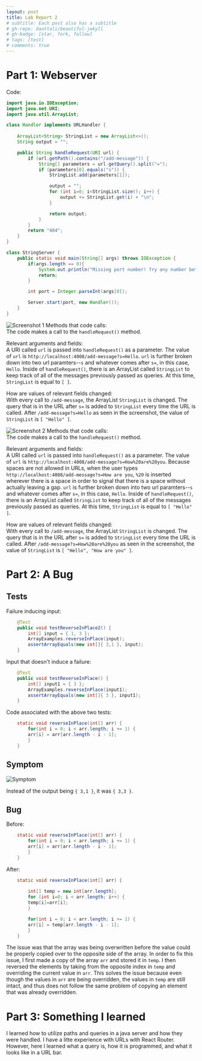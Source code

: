 ```yaml
---
layout: post
title: Lab Report 2
# subtitle: Each post also has a subtitle
# gh-repo: daattali/beautiful-jekyll
# gh-badge: [star, fork, follow]
# tags: [test]
# comments: true
---
```

# Part 1: Webserver

Code: 
```java
import java.io.IOException;
import java.net.URI;
import java.util.ArrayList;

class Handler implements URLHandler {
    
    ArrayList<String> StringList = new ArrayList<>();
    String output = "";

    public String handleRequest(URI url) {
        if (url.getPath().contains("/add-message")) {
            String[] parameters = url.getQuery().split("=");
            if (parameters[0].equals("s")) {
                StringList.add(parameters[1]);

                output = "";
                for (int i=0; i<StringList.size(); i++) {
                    output += StringList.get(i) + "\n";
                }

                return output;
            }
        }
        return "404";
    }
}

class StringServer {
    public static void main(String[] args) throws IOException {
        if(args.length == 0){
            System.out.println("Missing port number! Try any number between 1024 to 49151");
            return;
        }

        int port = Integer.parseInt(args[0]);

        Server.start(port, new Handler());
    }
}
```
![Screenshot 1](../assets/img/SS1.png)
Methods that code calls: <br>
The code makes a call to the `handleRequest()` method.

Relevant arguments and fields: <br>
A URI called `url` is passed into `handleRequest()` as a parameter. The value of `url` is `http://localhost:4008/add-message?s=Hello`. `url` is further broken down into two url paramters--`s` and whatever comes after `s=`, in this case, `Hello`. Inside of `handleRequest()`, there is an ArrayList called `StringList` to keep track of all of the messages previously passed as queries. At this time, `StringList` is equal to `[ ]`.

How are values of relevant fields changed: <br>
With every call to `/add-message`, the ArrayList `StringList` is changed. The query that is in the URL after `s=` is added to `StringList` every time the URL is called. After `/add-message?s=Hello` as seen in the screenshot, the value of `StringList` is `[ "Hello" ]`.


![Screenshot 2](../assets/img/SS2.png)
Methods that code calls: <br>
The code makes a call to the `handleRequest()` method.

Relevant arguments and fields: <br>
A URI called `url` is passed into `handleRequest()` as a parameter. The value of `url` is `http://localhost:4008/add-message?s=How%20are%20you`. Because spaces are not allowed in URLs, when the user types `http://localhost:4008/add-message?s=How are you`, `%20` is inserted wherever there is a space in order to signal that there is a space without actually leaving a gap. `url` is further broken down into two url paramters--`s` and whatever comes after `s=`, in this case, `Hello`. Inside of `handleRequest()`, there is an ArrayList called `StringList` to keep track of all of the messages previously passed as queries. At this time, `StringList` is equal to `[ "Hello" ]`.

How are values of relevant fields changed: <br>
With every call to `/add-message`, the ArrayList `StringList` is changed. The query that is in the URL after `s=` is added to `StringList` every time the URL is called. After `/add-message?s=How%20are%20you` as seen in the screenshot, the value of `StringList` is `[ "Hello", "How are you" ]`.


# Part 2: A Bug

## Tests
Failure inducing input:
```java
    @Test
    public void testReverseInPlace2() {
        int[] input = { 1, 3 };
        ArrayExamples.reverseInPlace(input);
        assertArrayEquals(new int[]{ 3,1 }, input);
    }
```

Input that doesn't induce a failure: 

```java
    @Test 
	public void testReverseInPlace() {
        int[] input1 = { 3 };
        ArrayExamples.reverseInPlace(input1);
        assertArrayEquals(new int[]{ 3 }, input1);
	}
```

Code associated with the above two tests:
```java
    static void reverseInPlace(int[] arr) {
        for(int i = 0; i < arr.length; i += 1) {
        arr[i] = arr[arr.length - i - 1];
        }
    }
```

## Symptom 

![Symptom](../assets/img/Symptom.png)

Instead of the output being `{ 3,1 }`, it was `{ 3,3 }`.

## Bug

Before: 
```java
    static void reverseInPlace(int[] arr) {
        for(int i = 0; i < arr.length; i += 1) {
        arr[i] = arr[arr.length - i - 1];
        }
    }
```

After: 
```java
    static void reverseInPlace(int[] arr) {
    
        int[] temp = new int[arr.length];
        for (int i=0; i < arr.length; i++) {
        temp[i]=arr[i];
        }

        for(int i = 0; i < arr.length; i += 1) {
        arr[i] = temp[arr.length - i - 1];
        }
    }
```
The issue was that the array was being overwritten before the value could be properly copied over to the opposite side of the array. In order to fix this issue, I first made a copy of the array `arr` and stored it in `temp`. I then reversed the elements by taking from the opposite index in `temp` and overriding the current value in `arr`. This solves the issue because even though the values in `arr` are being overridden, the values in `temp` are still intact, and thus does not follow the same problem of copying an element that was already overridden. 

# Part 3: Something I learned
I learned how to utilize paths and queries in a java server and how they were handled. I have a litte experience with URLs with React Router. However, here I learned what a query is, how it is programmed, and what it looks like in a URL bar.